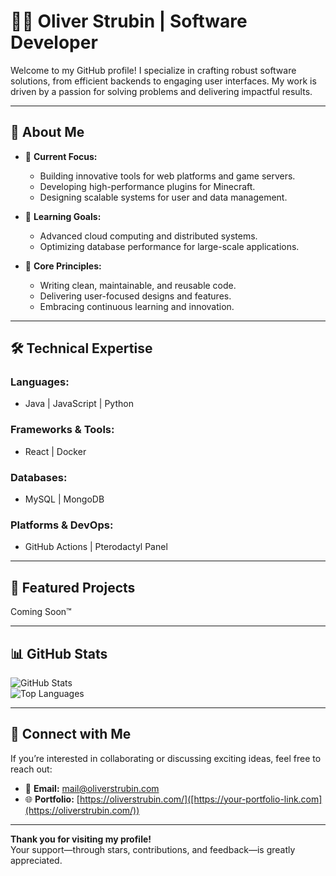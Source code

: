 # 👨‍💻 **Oliver Strubin** | Software Developer  

Welcome to my GitHub profile! I specialize in crafting robust software solutions, from efficient backends to engaging user interfaces. My work is driven by a passion for solving problems and delivering impactful results.

---

## 💼 **About Me**  

- 🔭 **Current Focus:**  
  - Building innovative tools for web platforms and game servers.  
  - Developing high-performance plugins for Minecraft.  
  - Designing scalable systems for user and data management.  

- 🌱 **Learning Goals:**  
  - Advanced cloud computing and distributed systems.  
  - Optimizing database performance for large-scale applications.  

- 🎯 **Core Principles:**  
  - Writing clean, maintainable, and reusable code.  
  - Delivering user-focused designs and features.  
  - Embracing continuous learning and innovation.  

---

## 🛠️ **Technical Expertise**

### **Languages:**  
- Java | JavaScript | Python  

### **Frameworks & Tools:**  
- React | Docker  

### **Databases:**  
- MySQL | MongoDB  

### **Platforms & DevOps:**  
- GitHub Actions | Pterodactyl Panel  

---

## 📌 **Featured Projects**

Coming Soon™️

---

## 📊 **GitHub Stats**  

![GitHub Stats](https://github-readme-stats.vercel.app/api?username=OliverStrubin&show_icons=true&theme=default)  
![Top Languages](https://github-readme-stats.vercel.app/api/top-langs/?username=OliverStrubin&layout=compact&theme=default)  

---

## 🤝 **Connect with Me**  

If you’re interested in collaborating or discussing exciting ideas, feel free to reach out:  
- 📧 **Email:** mail@oliverstrubin.com
- 🌐 **Portfolio:** [https://oliverstrubin.com/]([https://your-portfolio-link.com](https://oliverstrubin.com/))  

---

**Thank you for visiting my profile!**  
Your support—through stars, contributions, and feedback—is greatly appreciated.  
